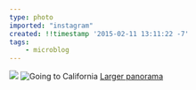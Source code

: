 ```yaml
---
type: photo
imported: "instagram"
created: !!timestamp '2015-02-11 13:11:22 -7'
tags:
    - microblog
---
```

![](/media/images/photos/2015/02/going-to-california.jpg)
![Going to California](/media/images/photos/2015/02/bf62ee8af8d2720572bd451fb3a85d70.jpg)
[Larger panorama](http://flic.kr/p/qcCL1i)

